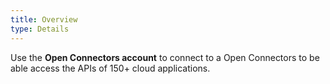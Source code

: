 ```yaml
---
title: Overview
type: Details
---
```

Use the **Open Connectors account**  to connect to a Open Connectors to be able access the APIs of 150+ cloud applications.
